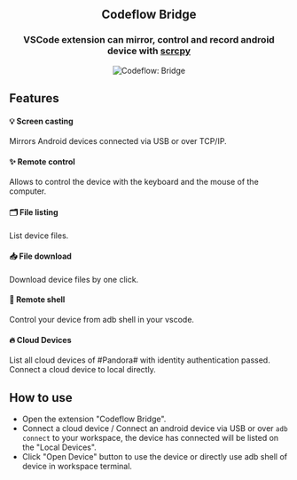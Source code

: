 <h2 align="center">Codeflow Bridge</h2>

<h3 align="center">
    <p align="center">
        <strong>
            VSCode extension can mirror, control and record android device with
            <a href="https://github.com/Genymobile/scrcpy">scrcpy</a>
        </strong>
    </p>
</h3>

<div align="center">
    <img src="https://github.com/devops-codeflow/extensions/blob/main/scrcpy/images/codeflow-scrcpy.gif?raw=true" alt="Codeflow: Bridge" style="max-width: 100%;max-height: 480px;">
</div>

## Features

#### 💡 Screen casting
Mirrors Android devices connected via USB or over TCP/IP.

#### ✨ Remote control
Allows to control the device with the keyboard and the mouse of the computer.

#### 🗂️ File listing
List device files.

#### 📥 File download
Download device files by one click.

#### 📃 Remote shell
Control your device from adb shell in your vscode.

#### 🔥 Cloud Devices
List all cloud devices of #Pandora# with identity authentication passed.
Connect a cloud device to local directly.

## How to use

- Open the extension "Codeflow Bridge".
- Connect a cloud device / Connect an android device via USB or over `adb connect` to your workspace, the device has connected will be listed on the "Local Devices".
- Click "Open Device" button to use the device or directly use adb shell of device in workspace terminal.
